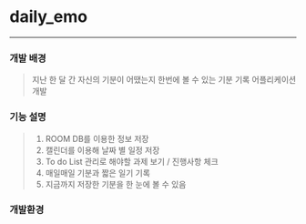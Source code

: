 # daily_emo
-------------------
### 개발 배경
> 지난 한 달 간 자신의 기분이 어땠는지 한번에 볼 수 있는 기분 기록 어플리케이션 개발

### 기능 설명
> 1. ROOM DB를 이용한 정보 저장
> 2. 캘린더를 이용해 날짜 별 일정 저장
> 3. To do List 관리로 해야할 과제 보기 / 진행사항 체크
> 4. 매일매일 기분과 짧은 일기 기록
> 5. 지금까지 저장한 기분을 한 눈에 볼 수 있음

### 개발환경
